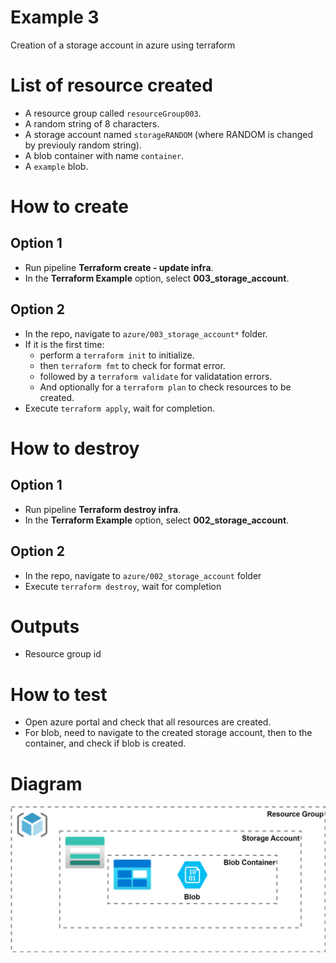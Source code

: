 # Example 3

Creation of a storage account in azure using terraform

# List of resource created

* A resource group called `resourceGroup003`.
* A random string of 8 characters.
* A storage account named `storageRANDOM` (where RANDOM is changed by previouly
  random string).
* A blob container with name `container`.
* A `example` blob.

# How to create

## Option 1

* Run pipeline **Terraform create - update infra**.
* In the **Terraform Example** option, select **003_storage_account**.

## Option 2

* In the repo, navigate to `azure/003_storage_account*` folder.
* If it is the first time:
  * perform a `terraform init` to initialize.
  * then `terraform fmt` to check for format error.
  * followed by a `terraform validate` for validatation errors.
  * And optionally for a `terraform plan` to check resources to be created.
* Execute `terraform apply`, wait for completion.

# How to destroy

## Option 1

* Run pipeline **Terraform destroy infra**.
* In the **Terraform Example** option, select **002_storage_account**.

## Option 2

* In the repo, navigate to `azure/002_storage_account` folder
* Execute `terraform destroy`, wait for completion

# Outputs

* Resource group id

# How to test

* Open azure portal and check that all resources are created.
* For blob, need to navigate to the created storage account, then to the
  container, and check if blob is created.

# Diagram

![Diagram Exercise 3](/images/Exercise_003.svg)
